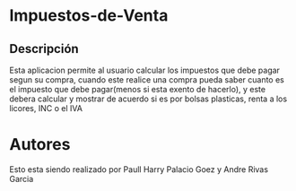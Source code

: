 # Impuestos-de-Venta

## Descripción
Esta aplicacion permite al usuario calcular los impuestos que debe pagar segun su compra, cuando este realice una compra pueda saber cuanto es el impuesto que debe pagar(menos si esta exento de hacerlo), y este debera calcular y mostrar de acuerdo si es por bolsas plasticas, renta a los licores, INC o el IVA

# Autores
Esto esta siendo realizado por Paull Harry Palacio Goez y Andre Rivas Garcia
